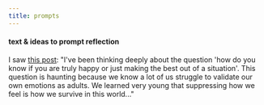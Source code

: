 ```yaml
---
title: prompts
---
```

#### text & ideas to prompt reflection

I saw [this post](https://www.instagram.com/p/Cd50SeUOqoN/?utm_source=ig_web_copy_link): "I've been thinking deeply about the question 'how do you know if you are truly happy or just making the best out of a situation'. This question is haunting because we know a lot of us struggle to validate our own emotions as adults. We learned very young that suppressing how we feel is how we survive in this world..."


